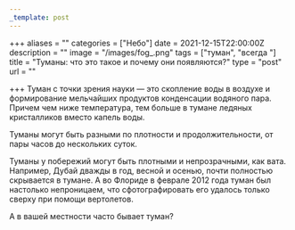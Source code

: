 ```yaml
---
_template: post
---
```



+++
aliases = ""
categories = ["Небо"]
date = 2021-12-15T22:00:00Z
description = ""
image = "/images/fog_.png"
tags = ["туман", "всегда "]
title = "Туманы: что это такое и почему они появляются?"
type = "post"
url = ""

+++
Туман с точки зрения науки — это скопление воды в воздухе и формирование мельчайших продуктов конденсации водяного пара. Причем чем ниже температура, тем больше в тумане ледяных кристалликов вместо капель воды.   
  
Туманы могут быть разными по плотности и продолжительности, от пары часов до нескольких суток.  
  
Туманы у побережий могут быть плотными и непрозрачными, как вата. Например, Дубай дважды в год, весной и осенью, почти полностью скрывается в тумане. А во Флориде в феврале 2012 года туман был настолько непроницаем, что сфотографировать его удалось только сверху при помощи вертолетов.  
  
А в вашей местности часто бывает туман?
